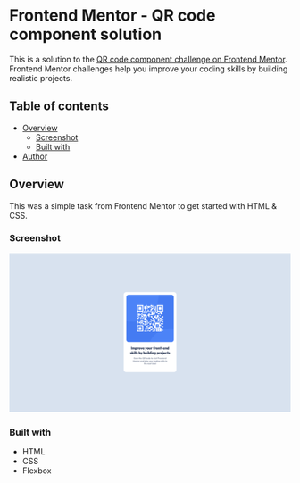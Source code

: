 # Frontend Mentor - QR code component solution

This is a solution to the [QR code component challenge on Frontend Mentor](https://www.frontendmentor.io/challenges/qr-code-component-iux_sIO_H). Frontend Mentor challenges help you improve your coding skills by building realistic projects. 

## Table of contents

- [Overview](#overview)
  - [Screenshot](#screenshot)
  - [Built with](#built-with)
- [Author](#author)


## Overview
This was a simple task from Frontend Mentor to get started with HTML & CSS. 

### Screenshot

![](./solution_picture/Solution_picture_01.png)

### Built with

- HTML
- CSS
- Flexbox

